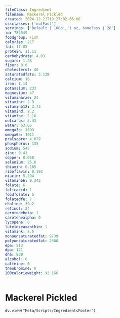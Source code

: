 ```yaml
---
fileClass: Ingredient
filename: Mackerel Pickled
created: 2024-12-21T19:27:02-06:00
cssclasses: ['nutFact']
servings: ['Default | 100g','1 oz, boneless | 28']
id: 782549
foodgroup: Fish
calories: 217
fat: 17.05
protein: 11.11
carbohydrate: 4.03
sugars: 1.28
fiber: 0.6
cholesterol: 40
saturatedfats: 3.128
calcium: 16
iron: 1.14
potassium: 233
magnesium: 47
vitaminarae: 24
vitaminc: 2.3
vitaminb12: 3.73
vitamind: 9.2
vitamine: 2.18
netcarbs: 3.43
water: 63.65
omega3s: 1593
omega6s: 1021
pralscore: 4.079
phosphorus: 135
sodium: 542
zinc: 0.43
copper: 0.058
selenium: 25.8
thiamin: 0.105
riboflavin: 0.192
niacin: 5.294
vitaminb6: 0.242
folate: 6
folicacid: 1
foodfolate: 5
folatedfe: 7
choline: 39.2
retinol: 24
carotenebeta: 1
carotenealpha: 0
lycopene: 0
luteinzeaxanthin: 1
vitamink: 8.5
monounsaturatedfat: 9739
polyunsaturatedfat: 2880
epa: 513
dpa: 121
dha: 800
alcohol: 0
caffeine: 0
theobromine: 0
200calorieweight: 92.166
---
```


# Mackerel Pickled

```dataviewjs
dv.view("Meta/Scripts/IngredientsFooter")
```